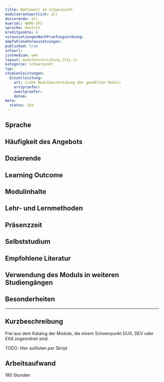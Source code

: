 ```yaml
---
title: Wahlmodul im Schwerpunkt
modulverantwortlich: all
dozierende: all
kuerzel: WAMO-SP3
sprache: deutsch
kreditpunkte: 6
voraussetzungenNachPruefungsordnung: 
empfohleneVoraussetzungen: 
published: true
infourl: 
zielmedium: web
layout: modulbeschreibung.11ty.js
kategorie: schwerpunkt
typ: 
studienleistungen:
  Einzelleistung:
    art: siehe Modulbeschreibung des gewählten Moduls
    erstpruefer: 
    zweitpruefer: 
    datum:
meta:
  status: tbd    
---
```


## Sprache

## Häufigkeit des Angebots

## Dozierende

## Learning Outcome

## Modulinhalte

## Lehr- und Lernmethoden

## Präsenzzeit

## Selbststudium

## Empfohlene Literatur

## Verwendung des Moduls in weiteren Studiengängen

## Besonderheiten

---

## Kurzbeschreibung

Frei aus dem Katalog der Module, die einem Schwerpunkt DUX, DEV oder EXA zugeordnet sind.

TODO: Hier auflisten per Skript

## Arbeitsaufwand
180 Stunden

